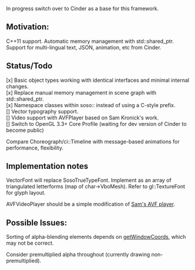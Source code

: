 In progress switch over to Cinder as a base for this framework.

## Motivation:
C++11 support.
Automatic memory management with std::shared_ptr.
Support for multi-lingual text, JSON, animation, etc from Cinder.

## Status/Todo

[x] Basic object types working with identical interfaces and minimal internal changes.  
[x] Replace manual memory management in scene graph with std::shared_ptr.  
[x] Namespace classes within soso:: instead of using a C-style prefix.  
[] Vector typography support.  
[] Video support with AVFPlayer based on Sam Kronick's work.  
[] Switch to OpenGL 3.3+ Core Profile (waiting for dev version of Cinder to become public)  

Compare Choreograph/ci::Timeline with message-based animations for performance, flexibility.

## Implementation notes
VectorFont will replace SosoTrueTypeFont. Implement as an array of triangulated letterforms (map of char->VboMesh). Refer to gl::TextureFont for glyph layout.

AVFVideoPlayer should be a simple modification of [Sam's AVF player](https://github.com/kronick/ofxAVFVideoPlayer).

## Possible Issues:
Sorting of alpha-blending elements depends on [getWindowCoords](src/soso/Object.cpp#L450-L474), which may not be correct.

Consider premultiplied alpha throughout (currently drawing non-premultiplied).
